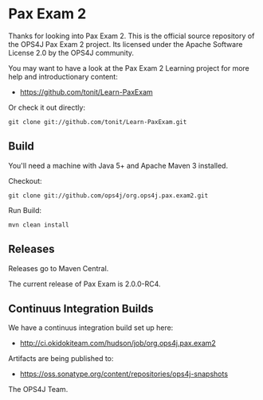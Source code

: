 Pax Exam 2
================================

Thanks for looking into Pax Exam 2.
This is the official source repository of the OPS4J Pax Exam 2 project.
Its licensed under the Apache Software License 2.0 by the OPS4J community.

You may want to have a look at the Pax Exam 2 Learning project for more help and introductionary content:

* <https://github.com/tonit/Learn-PaxExam>

Or check it out directly:

    git clone git://github.com/tonit/Learn-PaxExam.git


## Build

You'll need a machine with Java 5+ and Apache Maven 3 installed.

Checkout:

    git clone git://github.com/ops4j/org.ops4j.pax.exam2.git

Run Build:

    mvn clean install


## Releases

Releases go to Maven Central.

The current release of Pax Exam is 2.0.0-RC4.

## Continuus Integration Builds

We have a continuus integration build set up here:

* <http://ci.okidokiteam.com/hudson/job/org.ops4j.pax.exam2>

Artifacts are being published to:

* <https://oss.sonatype.org/content/repositories/ops4j-snapshots>


The OPS4J Team.
